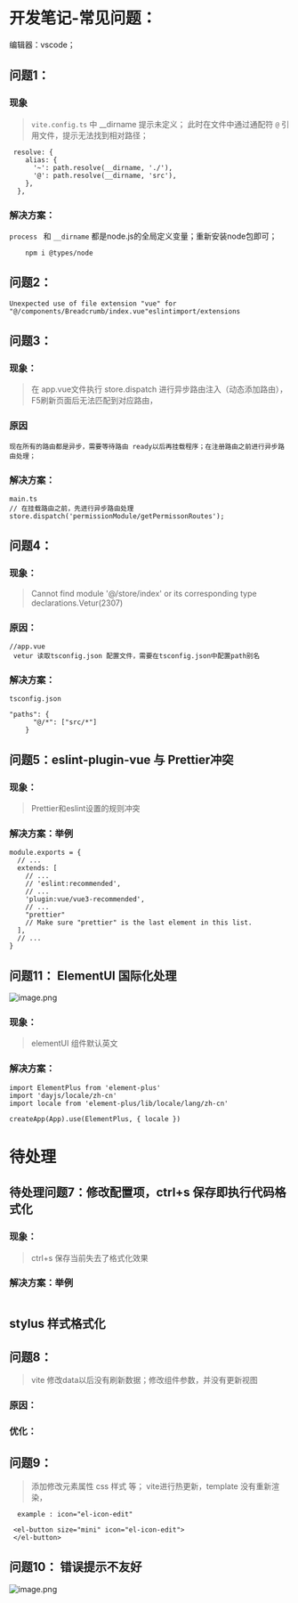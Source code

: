 # 开发笔记-常见问题：
编辑器：vscode；
## 问题1：
### 现象
> `vite.config.ts` 中 __dirname 提示未定义；
> 此时在文件中通过通配符 `@` 引用文件，提示无法找到相对路径；
```
 resolve: {
    alias: {
      '~': path.resolve(__dirname, './'),
      '@': path.resolve(__dirname, 'src'),
    },
  },

```
### 解决方案：
`process ` 和 `__dirname` 都是node.js的全局定义变量；重新安装node包即可；

        npm i @types/node

## 问题2：
```
Unexpected use of file extension "vue" for "@/components/Breadcrumb/index.vue"eslintimport/extensions
```

## 问题3：
### 现象：
>在 app.vue文件执行 store.dispatch 进行异步路由注入（动态添加路由），F5刷新页面后无法匹配到对应路由，
### 原因
```
现在所有的路由都是异步，需要等待路由 ready以后再挂载程序；在注册路由之前进行异步路由处理；
```
### 解决方案：
```
main.ts
// 在挂载路由之前，先进行异步路由处理
store.dispatch('permissionModule/getPermissonRoutes');
```
## 问题4：
### 现象：
> Cannot find module '@/store/index' or its corresponding type declarations.Vetur(2307)
### 原因：
```
//app.vue
 vetur 读取tsconfig.json 配置文件，需要在tsconfig.json中配置path别名
```
### 解决方案：
```
tsconfig.json

"paths": {
      "@/*": ["src/*"]
    }

```

## 问题5：eslint-plugin-vue 与 Prettier冲突
### 现象：
> Prettier和eslint设置的规则冲突
### 解决方案：举例
```
module.exports = {
  // ...
  extends: [
    // ...
    // 'eslint:recommended',
    // ...
    'plugin:vue/vue3-recommended',
    // ...
    "prettier"
    // Make sure "prettier" is the last element in this list.
  ],
  // ...
}
```


## 问题11： ElementUI 国际化处理
![image.png](https://p6-juejin.byteimg.com/tos-cn-i-k3u1fbpfcp/3b2568fdd7134016bb468791fbfc89b8~tplv-k3u1fbpfcp-watermark.image)
### 现象：
>elementUI 组件默认英文
### 解决方案：
```
import ElementPlus from 'element-plus'
import 'dayjs/locale/zh-cn'
import locale from 'element-plus/lib/locale/lang/zh-cn'

createApp(App).use(ElementPlus, { locale })

```

# 待处理
## 待处理问题7：修改配置项，ctrl+s 保存即执行代码格式化
### 现象：
> ctrl+s 保存当前失去了格式化效果
### 解决方案：举例
```

```
## stylus 样式格式化

## 问题8：
>vite 修改data以后没有刷新数据；修改组件参数，并没有更新视图
### 原因：

### 优化：

## 问题9：
> 添加修改元素属性 css 样式 等； vite进行热更新，template 没有重新渲染，
```
  example : icon="el-icon-edit"

 <el-button size="mini" icon="el-icon-edit">
 </el-button>

```
## 问题10： 错误提示不友好
![image.png](https://p6-juejin.byteimg.com/tos-cn-i-k3u1fbpfcp/1a07ce8d1bea437685e16dbb12c28464~tplv-k3u1fbpfcp-watermark.image)

